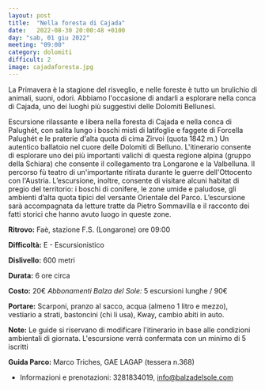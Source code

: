 ```yaml
---
layout: post
title:  "Nella foresta di Cajada"
date:   2022-08-30 20:00:48 +0100
day: "sab, 01 giu 2022"
meeting: "09:00"
category: dolomiti
difficult: 2
image: cajadaforesta.jpg
---
```


La Primavera è la stagione del risveglio, e nelle foreste è tutto un brulichio di animali, suoni, odori. Abbiamo l'occasione di andarli a esplorare nella conca di Cajada, uno dei luoghi più suggestivi delle Dolomiti Bellunesi.

Escursione rilassante e libera nella foresta di Cajada e nella conca di Palughét, con salita lungo i boschi misti di latifoglie e faggete di Forcella Palughét e le praterie d'alta quota di cima Zirvoi (quota 1842 m.) Un autentico ballatoio nel cuore delle Dolomiti di Belluno.
L'itinerario consente di esplorare uno dei più importanti valichi di questa regione alpina (gruppo della Schiara) che consente il collegamento tra Longarone e la Valbelluna. Il percorso fù teatro di un'importante ritirata durante le guerre dell'Ottocento con l'Austria.
L’escursione, inoltre, consente di visitare alcuni habitat di pregio del territorio: i boschi di conifere, le zone umide e paludose, gli ambienti d’alta quota tipici del versante Orientale del Parco.
L’escursione sarà accompagnata da letture tratte da Pietro Sommavilla e il racconto dei fatti storici che hanno avuto luogo in queste zone.

**Ritrovo:** Faè, stazione F.S. (Longarone) ore 09:00

**Difficoltà:** E - Escursionistico

**Dislivello:** 600 metri

**Durata:** 6 ore circa

**Costo:** 20€ 
*Abbonamenti Balza del Sole:* 5 escursioni lunghe / 90€

**Portare:** Scarponi, pranzo al sacco, acqua (almeno 1 litro e mezzo), vestiario a strati, bastoncini (chi li usa), Kway, cambio abiti in auto.

**Note:** Le guide si riservano di modificare l'itinerario in base alle condizioni ambientali di giornata. L'escursione verrà confermata con un minimo di 5 iscritti

**Guida Parco:** Marco Triches, GAE LAGAP (tessera n.368) 

+ Informazioni e prenotazioni: 3281834019, info@balzadelsole.com
